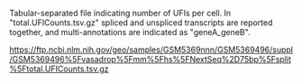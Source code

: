 Tabular-separated file indicating number of UFIs per cell. In "total.UFICounts.tsv.gz" spliced and unspliced transcripts are reported together, and multi-annotations are indicated as "geneA_geneB".

https://ftp.ncbi.nlm.nih.gov/geo/samples/GSM5369nnn/GSM5369496/suppl/GSM5369496%5Fvasadrop%5Fmm%5Fhs%5FNextSeq%2D75bp%5Fsplit%5Ftotal.UFICounts.tsv.gz
